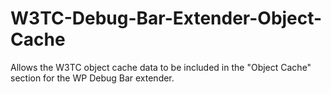 # W3TC-Debug-Bar-Extender-Object-Cache
Allows the W3TC object cache data to be included in the "Object Cache" section for the WP Debug Bar extender.
